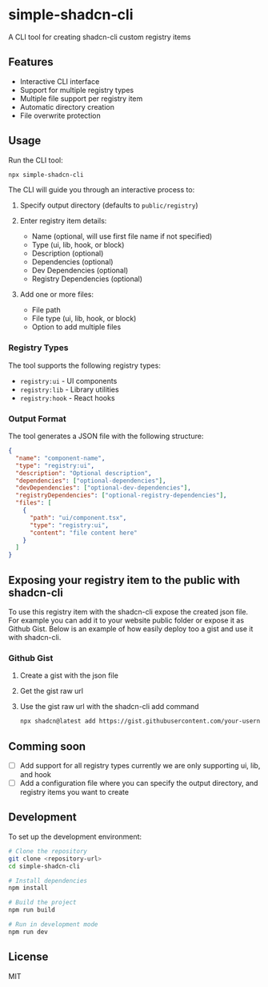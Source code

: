 # simple-shadcn-cli

A CLI tool for creating shadcn-cli custom registry items

## Features

- Interactive CLI interface
- Support for multiple registry types
- Multiple file support per registry item
- Automatic directory creation
- File overwrite protection

## Usage

Run the CLI tool:

```bash
npx simple-shadcn-cli
```

The CLI will guide you through an interactive process to:

1. Specify output directory (defaults to `public/registry`)

2. Enter registry item details:
   - Name (optional, will use first file name if not specified)
   - Type (ui, lib, hook, or block)
   - Description (optional)
   - Dependencies (optional)
   - Dev Dependencies (optional)
   - Registry Dependencies (optional)

3. Add one or more files:
   - File path
   - File type (ui, lib, hook, or block)
   - Option to add multiple files

### Registry Types

The tool supports the following registry types:

- `registry:ui` - UI components
- `registry:lib` - Library utilities
- `registry:hook` - React hooks

### Output Format

The tool generates a JSON file with the following structure:

```json
{
  "name": "component-name",
  "type": "registry:ui",
  "description": "Optional description",
  "dependencies": ["optional-dependencies"],
  "devDependencies": ["optional-dev-dependencies"],
  "registryDependencies": ["optional-registry-dependencies"],
  "files": [
    {
      "path": "ui/component.tsx",
      "type": "registry:ui",
      "content": "file content here"
    }
  ]
}
```

## Exposing your registry item to the public with shadcn-cli

To use this registry item with the shadcn-cli expose the created json file. For example you can add it to your website public folder or expose it as Github Gist. Below is an example of how easily deploy too a gist and use it with shadcn-cli.

### Github Gist

1. Create a gist with the json file
2. Get the gist raw url
3. Use the gist raw url with the shadcn-cli add command

    ```bash
    npx shadcn@latest add https://gist.githubusercontent.com/your-username/your-gist-id/raw/your-file.json
    ```

## Comming soon

- [ ] Add support for all registry types currently we are only supporting ui, lib, and hook
- [ ] Add a configuration file where you can specify the output directory, and registry items you want to create

## Development

To set up the development environment:

```bash
# Clone the repository
git clone <repository-url>
cd simple-shadcn-cli

# Install dependencies
npm install

# Build the project
npm run build

# Run in development mode
npm run dev
```

## License

MIT
